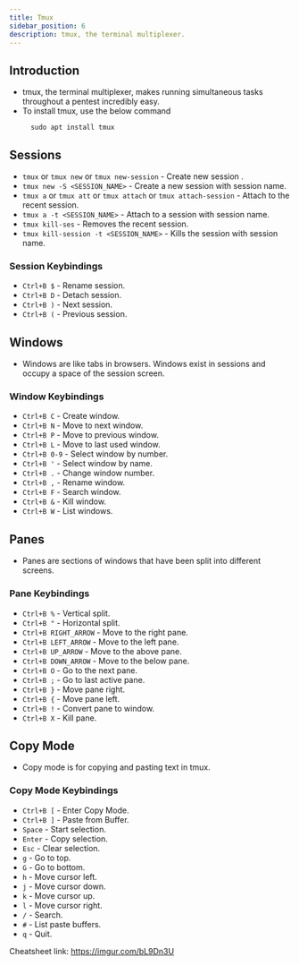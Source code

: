 ```yaml
---
title: Tmux
sidebar_position: 6
description: tmux, the terminal multiplexer.
---
```


## Introduction
- tmux, the terminal multiplexer, makes running simultaneous tasks throughout a pentest incredibly easy.
- To install tmux, use the below command
  ```
    sudo apt install tmux
  ```

## Sessions
- `tmux` or `tmux new` or `tmux new-session` - Create new session .
- `tmux new -S <SESSION_NAME>` - Create a new session with session name.
- `tmux a` or `tmux att` or `tmux attach` or `tmux attach-session` - Attach to the recent session.
- `tmux a -t <SESSION_NAME>` - Attach to a session with session name.
- `tmux kill-ses` - Removes the recent session.
- `tmux kill-session -t <SESSION_NAME>` - Kills the session with session name.

### Session Keybindings
- `Ctrl+B $` - Rename session.
- `Ctrl+B D` - Detach session.
- `Ctrl+B )` - Next session.
- `Ctrl+B (` - Previous session.

## Windows
- Windows are like tabs in browsers. Windows exist in sessions and occupy a space of the session screen.

### Window Keybindings
- `Ctrl+B C` - Create window.
- `Ctrl+B N` - Move to next window.
- `Ctrl+B P` - Move to previous window.
- `Ctrl+B L` - Move to last used window.
- `Ctrl+B 0-9` - Select window by number.
- `Ctrl+B '` - Select window by name.
- `Ctrl+B .` - Change window number.
- `Ctrl+B ,` - Rename window.
- `Ctrl+B F` - Search window.
- `Ctrl+B &` - Kill window.
- `Ctrl+B W` - List windows.

## Panes
- Panes are sections of windows that have been split into different screens.

### Pane Keybindings
- `Ctrl+B %` - Vertical split.
- `Ctrl+B "` - Horizontal split.
- `Ctrl+B RIGHT_ARROW` - Move to the right pane.
- `Ctrl+B LEFT_ARROW` - Move to the left pane.
- `Ctrl+B UP_ARROW` - Move to the above pane.
- `Ctrl+B DOWN_ARROW` - Move to the below pane.
- `Ctrl+B O` - Go to the next pane.
- `Ctrl+B ;` - Go to last active pane.
- `Ctrl+B }` - Move pane right.
- `Ctrl+B {` - Move pane left.
- `Ctrl+B !` - Convert pane to window.
- `Ctrl+B X` - Kill pane.

## Copy Mode
- Copy mode is for copying and pasting text in tmux.

### Copy Mode Keybindings
- `Ctrl+B [` - Enter Copy Mode.
- `Ctrl+B ]` - Paste from Buffer.
- `Space` - Start selection.
- `Enter` - Copy selection.
- `Esc` - Clear selection.
- `g` - Go to top.
- `G` - Go to bottom.
- `h` - Move cursor left.
- `j` - Move cursor down.
- `k` - Move cursor up.
- `l` - Move cursor right.
- `/` - Search.
- `#` - List paste buffers.
- `q` - Quit.

Cheatsheet link: https://imgur.com/bL9Dn3U